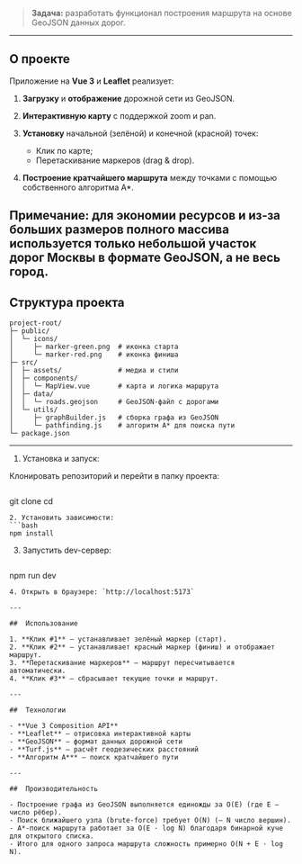 > **Задача:** разработать функционал построения маршрута на основе GeoJSON данных дорог.

---

## О проекте

Приложение на **Vue 3** и **Leaflet** реализует:

1. **Загрузку** и **отображение** дорожной сети из GeoJSON.
2. **Интерактивную карту** с поддержкой zoom и pan.
3. **Установку** начальной (зелёной) и конечной (красной) точек:

   - Клик по карте;
   - Перетаскивание маркеров (drag & drop).

4. **Построение кратчайшего маршрута** между точками с помощью собственного алгоритма A\*.

## Примечание: для экономии ресурсов и из‑за больших размеров полного массива используется только небольшой участок дорог Москвы в формате GeoJSON, а не весь город.

## Структура проекта

```text
project-root/
├─ public/
│  └─ icons/
│     ├─ marker-green.png  # иконка старта
│     └─ marker-red.png    # иконка финиша
├─ src/
│  ├─ assets/              # медиа и стили
│  ├─ components/
│  │  └─ MapView.vue       # карта и логика маршрута
│  ├─ data/
│  │  └─ roads.geojson     # GeoJSON-файл с дорогами
│  └─ utils/
│     ├─ graphBuilder.js   # сборка графа из GeoJSON
│     └─ pathfinding.js    # алгоритм A* для поиска пути
└─ package.json
```

---

1. Установка и запуск:

Клонировать репозиторий и перейти в папку проекта:

```bash

```

git clone <repo-url>
cd <project-folder>

````
2. Установить зависимости:
```bash
npm install
````

3. Запустить dev-сервер:

   ```bash

   ```

npm run dev

```
4. Открыть в браузере: `http://localhost:5173`

---

##  Использование

1. **Клик #1** – устанавливает зелёный маркер (старт).
2. **Клик #2** – устанавливает красный маркер (финиш) и отображает маршрут.
3. **Перетаскивание маркеров** – маршрут пересчитывается автоматически.
4. **Клик #3** – сбрасывает текущие точки и маршрут.

---

##  Технологии

- **Vue 3 Composition API**
- **Leaflet** – отрисовка интерактивной карты
- **GeoJSON** – формат данных дорожной сети
- **Turf.js** – расчёт геодезических расстояний
- **Алгоритм A*** – поиск кратчайшего пути

---

##  Производительность

- Построение графа из GeoJSON выполняется единожды за O(E) (где E — число рёбер).
- Поиск ближайшего узла (brute-force) требует O(N) (— N число вершин).
- A*-поиск маршрута работает за O(E · log N) благодаря бинарной куче для открытого списка.
- Итого для одного запроса маршрута сложность примерно O(N + E · log N).


```
